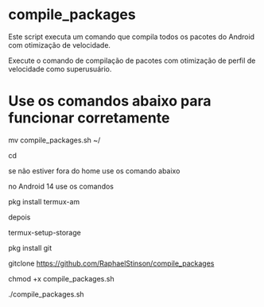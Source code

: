 # compile_packages


Este script executa um comando que compila todos os pacotes do Android com otimização de velocidade.

Execute o comando de compilação de pacotes com otimização de perfil de velocidade como superusuário.

# Use os comandos abaixo para funcionar corretamente

mv compile_packages.sh ~/

cd

se não estiver fora do home use os comando abaixo

no Android 14 use os comandos

pkg install termux-am

depois

termux-setup-storage

pkg install git

gitclone https://github.com/RaphaelStinson/compile_packages

chmod +x compile_packages.sh

./compile_packages.sh
